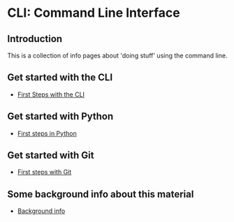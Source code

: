 # CLI: Command Line Interface


## Introduction

This is a collection of info pages about 'doing stuff' using the command line. 

## Get started with the CLI

- [First Steps with the CLI](cli)


## Get started with Python 

- [First steps in Python](python)


## Get started with Git 

- [First steps with Git](git)


## Some background info about this material

- [Background info](backgroundInfo)
